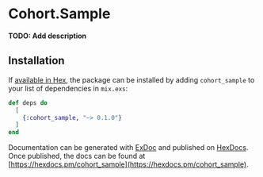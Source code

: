 # Cohort.Sample

**TODO: Add description**

## Installation

If [available in Hex](https://hex.pm/docs/publish), the package can be installed
by adding `cohort_sample` to your list of dependencies in `mix.exs`:

```elixir
def deps do
  [
    {:cohort_sample, "~> 0.1.0"}
  ]
end
```

Documentation can be generated with [ExDoc](https://github.com/elixir-lang/ex_doc)
and published on [HexDocs](https://hexdocs.pm). Once published, the docs can
be found at [https://hexdocs.pm/cohort_sample](https://hexdocs.pm/cohort_sample).

